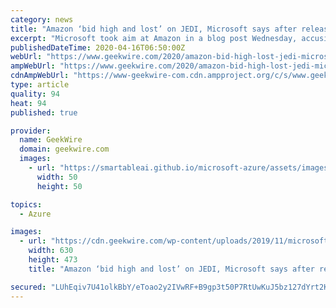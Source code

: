 ```yaml
---
category: news
title: "Amazon ‘bid high and lost’ on JEDI, Microsoft says after release of DoD watchdog report"
excerpt: "Microsoft took aim at Amazon in a blog post Wednesday, accusing its rival of seeking an unfair advantage as the two companies lock horns over the Pentagon’s JEDI contract. The Department of Defense awarded the Joint Enterprise Defense Infrastructure project to Microsoft last year despite Amazon’s apparent advantage during the bidding process."
publishedDateTime: 2020-04-16T06:50:00Z
webUrl: "https://www.geekwire.com/2020/amazon-bid-high-lost-jedi-microsoft-says-release-dod-watchdog-report/"
ampWebUrl: "https://www.geekwire.com/2020/amazon-bid-high-lost-jedi-microsoft-says-release-dod-watchdog-report/amp/"
cdnAmpWebUrl: "https://www-geekwire-com.cdn.ampproject.org/c/s/www.geekwire.com/2020/amazon-bid-high-lost-jedi-microsoft-says-release-dod-watchdog-report/amp/"
type: article
quality: 94
heat: 94
published: true

provider:
  name: GeekWire
  domain: geekwire.com
  images:
    - url: "https://smartableai.github.io/microsoft-azure/assets/images/organizations/geekwire.com-50x50.jpg"
      width: 50
      height: 50

topics:
  - Azure

images:
  - url: "https://cdn.geekwire.com/wp-content/uploads/2019/11/microsoft-630x473.jpg"
    width: 630
    height: 473
    title: "Amazon ‘bid high and lost’ on JEDI, Microsoft says after release of DoD watchdog report"

secured: "LUhEqiv7U41olkBbY/eToao2y2IVwRF+B9gp3t50P7RtUwKuJ5bz127dYrt2KzsC731n5opbit+r7D6B3C7KnD+PKujfMuDckjYIVo3f9es8gpdgWGHe8BtrvSFFbHzn4iTlCD2vVGvz9HDl3k6XwSz5rOPBR9ZvKoSaA+U7l+a+c/ujgwNEeqUw2oLS3lfuniiTcg1z7fxOSJZrfDzloBw6OtA29DsUSbXBGVWD3LwhVXjPBkhP8w/6etjBPg8AOc0SuEd11RkfTDR56YRYj/jCKJPOwRt2oFOIrghioYp94vnrtDyaAHHjM7QqPSB7xtm0e0ojW25rEIESy/HhPU86yHU2HBEGPvBoibXPbPS+yYf8gp5LQSt2rD2FpsqWgSoMccTUqf6Wmie6ufNFr4hqxVeqzF4IhSncgiQ+lYuNTavmWzHpXl1b6YqaAZ4C9u2pmLCLpOFvZNqlzIpbxPntAQ1Z8UAuLH1BHHLzmAc=;qahJlfe4T6Mx3ju42qONbg=="
---
```



